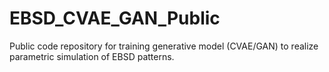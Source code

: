 # EBSD_CVAE_GAN_Public
Public code repository for training generative model (CVAE/GAN) to realize parametric simulation of EBSD patterns.
